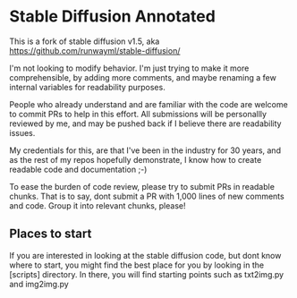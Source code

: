 # Stable Diffusion Annotated

This is a fork of stable diffusion v1.5, aka
https://github.com/runwayml/stable-diffusion/

I'm not looking to modify behavior. I'm just trying to make it more comprehensible, by
adding more comments, and maybe renaming a few internal variables for readability purposes.

People who already understand and are familiar with the code are welcome to commit PRs to help in this effort.
All submissions will be personallly reviewed by me, and may be pushed back if I believe there
are readability issues.

My credentials for this, are that I've been in the industry for 30 years, and as the rest of my repos 
hopefully demonstrate, I know how to create readable code and documentation ;-) 

To ease the burden of code review, please try to submit PRs in readable chunks. 
That is to say, dont submit a PR with 1,000 lines of new comments and code. Group it into relevant chunks, please!

## Places to start

If you are interested in looking at the stable diffusion code, but dont know where to start, you might find the best place for you
by looking in the [scripts] directory. In there, you will find starting points such as txt2img.py and img2img.py
